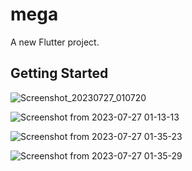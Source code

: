 # mega

A new Flutter project.

## Getting Started

![Screenshot_20230727_010720](https://github.com/AlinaMatsyash/log_in/assets/40697299/4186ee4b-397a-4cc5-994f-e0da17736981)

![Screenshot from 2023-07-27 01-13-13](https://github.com/AlinaMatsyash/log_in/assets/40697299/ecb5a261-e684-49d4-abe1-cd4875c62e0c)

![Screenshot from 2023-07-27 01-35-23](https://github.com/AlinaMatsyash/log_in/assets/40697299/ee85210f-b533-4c0a-8962-b66acda1f622)

![Screenshot from 2023-07-27 01-35-29](https://github.com/AlinaMatsyash/log_in/assets/40697299/f16bd582-a4f6-4fe4-9e24-b727c7b07121)
